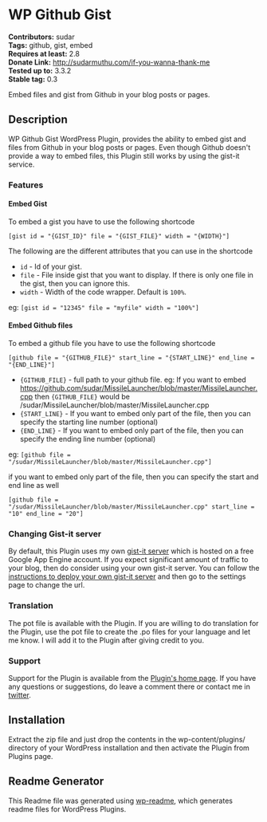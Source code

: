 # WP Github Gist #
**Contributors:** sudar  
**Tags:** github, gist, embed  
**Requires at least:** 2.8  
**Donate Link:** http://sudarmuthu.com/if-you-wanna-thank-me  
**Tested up to:** 3.3.2  
**Stable tag:** 0.3  

Embed files and gist from Github in your blog posts or pages.

## Description ##

WP Github Gist WordPress Plugin, provides the ability to embed gist and files from Github in your blog posts or pages. Even though Github doesn't provide a way to embed files, this Plugin still works by using the gist-it service.

### Features

#### Embed Gist

To embed a gist you have to use the following shortcode

`[gist id = "{GIST_ID}" file = "{GIST_FILE}" width = "{WIDTH}"]`

The following are the different attributes that you can use in the shortcode

- `id` - Id of your gist.
- `file` - File inside gist that you want to display. If there is only one file in the gist, then you can ignore this.
- `width` - Width of the code wrapper. Default is `100%`.

eg: `[gist id = "12345" file = "myfile" width = "100%"]`

#### Embed Github files

To embed a github file you have to use the following shortcode

`[github file = "{GITHUB_FILE}" start_line = "{START_LINE}" end_line = "{END_LINE}"]`

- `{GITHUB_FILE}` - full path to your github file. eg: If you want to embed https://github.com/sudar/MissileLauncher/blob/master/MissileLauncher.cpp then `{GITHUB_FILE}` would be /sudar/MissileLauncher/blob/master/MissileLauncher.cpp
- `{START_LINE}` - If you want to embed only part of the file, then you can specify the starting line number (optional)
- `{END_LINE}` - If you want to embed only part of the file, then you can specify the ending line number (optional)

eg: `[github file = "/sudar/MissileLauncher/blob/master/MissileLauncher.cpp"]`

if you want to embed only part of the file, then you can specify the start and end line as well

`[github file = "/sudar/MissileLauncher/blob/master/MissileLauncher.cpp" start_line = "10" end_line = "20"]`

### Changing Gist-it server

By default, this Plugin uses my own [gist-it server][3] which is hosted on a free Google App Engine account. If you expect significant amount of traffic to your blog, then do consider using your own gist-it server. You can follow the [instructions to deploy your own gist-it server][4] and then go to the settings page to change the url.

### Translation

The pot file is available with the Plugin. If you are willing to do translation for the Plugin, use the pot file to create the .po files for your language and let me know. I will add it to the Plugin after giving credit to you.

### Support

Support for the Plugin is available from the [Plugin's home page][1]. If you have any questions or suggestions, do leave a comment there or contact me in [twitter][2].

 [1]: http://sudarmuthu.com/wordpress/wp-github-gist
 [2]: http://twitter.com/sudarmuthu
 [3]: http://gist-it.sudarmuthu.com
 [4]: http://sudarmuthu.com/wordpress/wp-github-gist/changing-gist-it-server

## Installation ##

Extract the zip file and just drop the contents in the wp-content/plugins/ directory of your WordPress installation and then activate the Plugin from Plugins page.

## Readme Generator ##

This Readme file was generated using <a href = 'http://sudarmuthu.com/wordpress/wp-readme'>wp-readme</a>, which generates readme files for WordPress Plugins.
